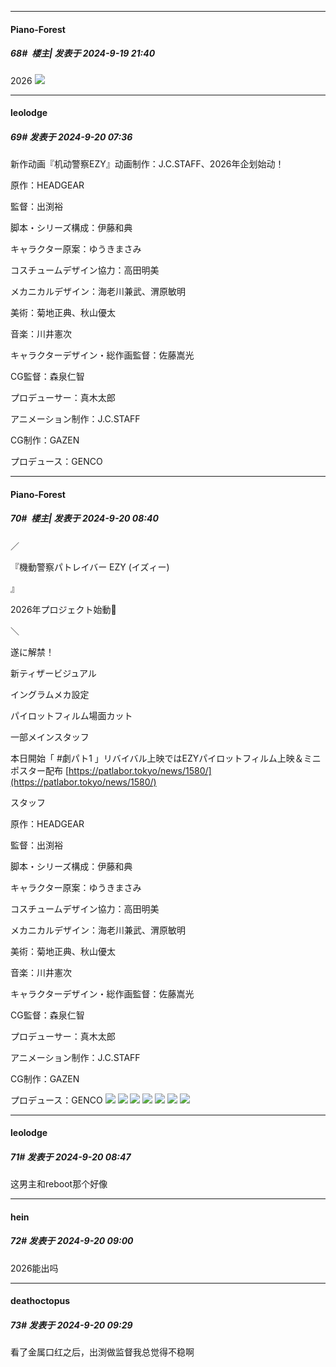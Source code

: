﻿
*****

####  Piano-Forest  
##### 68#         楼主| 发表于 2024-9-19 21:40

2026
<img src="https://p.sda1.dev/19/4206bb86276fe0ccfd9dee32c3b4e9e8/006SCGqIgy1httbxwsz50j316f0u5wjt.jpg" referrerpolicy="no-referrer">


*****

####  leolodge  
##### 69#       发表于 2024-9-20 07:36

新作动画『机动警察EZY』动画制作：J.C.STAFF、2026年企划始动！

原作：HEADGEAR

監督：出渕裕

脚本・シリーズ構成：伊藤和典

キャラクター原案：ゆうきまさみ

コスチュームデザイン協力：高田明美

メカニカルデザイン：海老川兼武、渭原敏明

美術：菊地正典、秋山優太

音楽：川井憲次

キャラクターデザイン・総作画監督：佐藤嵩光

CG監督：森泉仁智

プロデューサー：真木太郎

アニメーション制作：J.C.STAFF

CG制作：GAZEN

プロデュース：GENCO


*****

####  Piano-Forest  
##### 70#         楼主| 发表于 2024-9-20 08:40

／

『機動警察パトレイバー EZY (イズィー)

』

2026年プロジェクト始動🚨

＼

遂に解禁！

新ティザービジュアル

イングラムメカ設定

パイロットフィルム場面カット

一部メインスタッフ

本日開始「 #劇パト1 」リバイバル上映ではEZYパイロットフィルム上映＆ミニポスター配布
[https://patlabor.tokyo/news/1580/](https://patlabor.tokyo/news/1580/)

スタッフ

原作：HEADGEAR

監督：出渕裕

脚本・シリーズ構成：伊藤和典

キャラクター原案：ゆうきまさみ

コスチュームデザイン協力：高田明美

メカニカルデザイン：海老川兼武、渭原敏明

美術：菊地正典、秋山優太

音楽：川井憲次

キャラクターデザイン・総作画監督：佐藤嵩光

CG監督：森泉仁智

プロデューサー：真木太郎

アニメーション制作：J.C.STAFF

CG制作：GAZEN

プロデュース：GENCO
<img src="https://p.sda1.dev/19/94a0c608b1165406dec6dcc174dd2cb8/01 _1_.jpg" referrerpolicy="no-referrer">
<img src="https://p.sda1.dev/19/704af18af313b84e442f7de1de7e4a74/20240920_083750.jpg" referrerpolicy="no-referrer">
<img src="https://p.sda1.dev/19/4d83c8cd218b5b3d00b3d0bbad7df4cc/02.jpg" referrerpolicy="no-referrer">
<img src="https://p.sda1.dev/19/15101c53e04ccba779e91df47d765938/03 _2_.jpg" referrerpolicy="no-referrer">
<img src="https://p.sda1.dev/19/cac52f04ae4e6309c32efde29f7b00e2/04.jpg" referrerpolicy="no-referrer">
<img src="https://p.sda1.dev/19/d3e236c7a9590494b73cf219c6c9353f/05 _1_.jpg" referrerpolicy="no-referrer">
<img src="https://p.sda1.dev/19/f7b844b3f238cb03422b689c8739e2fb/06.jpg" referrerpolicy="no-referrer">


*****

####  leolodge  
##### 71#       发表于 2024-9-20 08:47

这男主和reboot那个好像


*****

####  hein  
##### 72#       发表于 2024-9-20 09:00

2026能出吗


*****

####  deathoctopus  
##### 73#       发表于 2024-9-20 09:29

看了金属口红之后，出渕做监督我总觉得不稳啊

